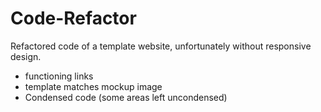 # Code-Refactor
Refactored code of a template website, unfortunately without responsive design. 

* functioning links
* template matches mockup image
* Condensed code (some areas left uncondensed)



